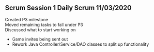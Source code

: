 ## Scrum Session 1 Daily Scrum 11/03/2020

Created P3 milestone<br/>
Moved remaining tasks to fall under P3<br/>
Discussed what to start working on
- Game invites being sent out
- Rework Java Controller/Service/DAO classes to split up functionality 
